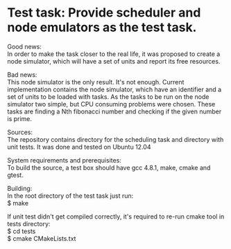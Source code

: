 Test task: Provide scheduler and node emulators as the test task.
=====================================================

Good news:   
In order to make the task closer to the real life, it was proposed to 
create a node simulator, which will have a set of units and report its free
resources.

Bad news:   
This node simulator is the only result. It's not enough.
Current implementation contains the node simulator, which have an 
identifier and a set of units to be loaded with tasks. As the tasks to be
run on the node simulator two simple, but CPU consuming problems were chosen. 
These tasks are finding a Nth fibonacci number and checking if the given
number is prime.

Sources:   
The repository contains directory for the scheduling task and
directory with unit tests. It was done and tested on Ubuntu 12.04

System requirements and prerequisites:   
To build the source, a test box should have gcc 4.8.1, make, cmake and gtest. 

Building:   
In the root directory of the test task just run:   
$ make

If unit test didn't get compiled correctly, it's required to re-run cmake
tool in tests directory:   
$ cd tests   
$ cmake CMakeLists.txt   



